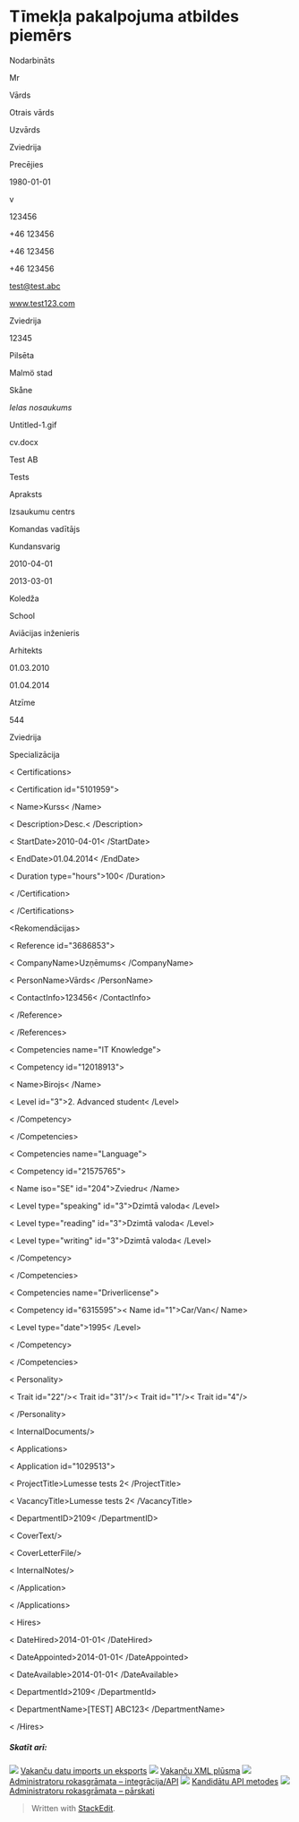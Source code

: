 # Tīmekļa pakalpojuma atbildes piemērs

<Candidate id="26980851" language="gb">

<PersonalDetails>

<CurrentEmploymentStatus id="17">Nodarbināts</CurrentEmploymentStatus>

<Title id="1">Mr</Title>

<TitleGrade>Mr</TitleGrade>

<FirstName>Vārds</FirstName>

<MiddleName>Otrais vārds</MiddleName>

<LastName>Uzvārds</LastName>

<Nationality iso="SE" id="204">Zviedrija</Nationality>

<MaritalStatus id="2">Precējies</MaritalStatus>

<DateOfBirth>1980-01-01</DateOfBirth>

<Gender>v</Gender>

<SSN>123456</SSN>

<Phone type="private">+46 123456</Phone>

<Phone type="work">+46 123456</Phone>

<Phone type="cellular">+46 123456</Phone>

<Email>test@test.abc</Email>

<Homepage>www.test123.com</Homepage>

<PostalAddress>

<Country iso="SE" id="204">Zviedrija</Country>

<PostalCode>12345</PostalCode>

<PostalArea>Pilsēta</PostalArea>

<Municipality id="543">Malmö stad</Municipality>

<County id="46">Skåne</County>

<Address>Ielas nosaukums</Address>

</PostalAddress>

<PhotoFileName>Untitled-1.gif</PhotoFileName>

<CVFileName>cv.docx</CVFileName>

</PersonalDetails>

<EmploymentHistory>

<Employment current="1" id="29980191">

<EmployerName>Test AB</EmployerName>

<PositionTitle>Tests</PositionTitle>

<PositionDescription>Apraksts</PositionDescription>

<Sector id="35"/>

<JobCategory id="35">Izsaukumu centrs</JobCategory>

<SubCategory id="357">Komandas vadītājs</SubCategory>

<WorkRole id="6">Kundansvarig</WorkRole>

<StartDate>2010-04-01</StartDate>

<EndDate>2013-03-01</EndDate>

</Employment>

</EmploymentHistory>

<EducationHistory>

<Education current="1" id="20060247">

<InstituteType id="3">Koledža</InstituteType>

<InstituteName>School</InstituteName>

<AreaOfEducation id="98">Aviācijas inženieris</AreaOfEducation>

<Degree id="91">Arhitekts</Degree>

<StartDate>01.03.2010</StartDate>

<EndDate>01.04.2014</EndDate>

<AverageGrade>Atzīme</AverageGrade>

<ResultPoints>544</ResultPoints>

<Country iso="SE" id="14">Zviedrija</Country>

<Comments>Specializācija</Comments>

</Education>

</EducationHistory>

< Certifications>

< Certification id="5101959">

< Name>Kurss< /Name>

< Description>Desc.< /Description>

< StartDate>2010-04-01< /StartDate>

< EndDate>01.04.2014< /EndDate>

< Duration type="hours">100< /Duration>

< /Certification>

< /Certifications>

<Rekomendācijas>

< Reference id="3686853">

< CompanyName>Uzņēmums< /CompanyName>

< PersonName>Vārds< /PersonName>

< ContactInfo>123456< /ContactInfo>

< /Reference>

< /References>

< Competencies name="IT Knowledge">

< Competency id="12018913">

< Name>Birojs< /Name>

< Level id="3">2. Advanced student< /Level>

< /Competency>

< /Competencies>

< Competencies name="Language">

< Competency id="21575765">

< Name iso="SE" id="204">Zviedru< /Name>

< Level type="speaking" id="3">Dzimtā valoda< /Level>

< Level type="reading" id="3">Dzimtā valoda< /Level>

< Level type="writing" id="3">Dzimtā valoda< /Level>

< /Competency>

< /Competencies>

< Competencies name="Driverlicense">

< Competency id="6315595">< Name id="1">Car/Van</ Name>

< Level type="date">1995< /Level>

< /Competency>

< /Competencies>

< Personality>

< Trait id="22"/>< Trait id="31"/>< Trait id="1"/>< Trait id="4"/>

< /Personality>

< InternalDocuments/>

< Applications>

< Application id="1029513">

< ProjectTitle>Lumesse tests 2< /ProjectTitle>

< VacancyTitle>Lumesse tests 2< /VacancyTitle>

< DepartmentID>2109< /DepartmentID>

< CoverText/>

< CoverLetterFile/>

< InternalNotes/>

< /Application>

< /Applications>

< Hires>

< DateHired>2014-01-01< /DateHired>

< DateAppointed>2014-01-01< /DateAppointed>

< DateAvailable>2014-01-01< /DateAvailable>

< DepartmentId>2109< /DepartmentId>

< DepartmentName>[TEST] ABC123< /DepartmentName>

< /Hires>

##### Skatīt arī:

![](../Resources/Images/icon-document-link.png)  [Vakanču datu imports un eksports](import_and_export_of_vacancy_data.htm)
![](../Resources/Images/icon-document-link.png)  [Vakanču XML plūsma](vacancy_xml_feed.htm)
![](../Resources/Images/icon-document-link.png)  [Administratoru rokasgrāmata – integrācija/API](guide_for_administrators_integration_apis.htm)
![](../Resources/Images/icon-document-link.png)  [Kandidātu API metodes](candidate_api_methods.htm)
![](../Resources/Images/icon-document-link.png)  [Administratoru rokasgrāmata – pārskati](guide_for_administrators_reports.htm)


> Written with [StackEdit](https://stackedit.io/).
<!--stackedit_data:
eyJoaXN0b3J5IjpbMjEyODAxNTk4Nl19
-->